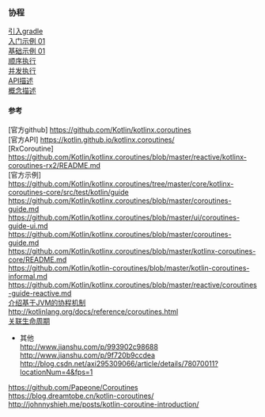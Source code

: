 ### 协程   

[引入gradle](Sample/gradle.md)  
[入门示例 01](Sample/HelloWorld_01.md)  
[基础示例 01](Sample/Sample_01.md)   
[顺序执行](Sample/Order_01.md)  
[并发执行](Sample/Order_02.md)  
[API描述](ApiDescription/api_description.md)  
[概念描述](Concept/Concept.md)  


#### 参考  
[官方github]  https://github.com/Kotlin/kotlinx.coroutines    
[官方API]  https://kotlin.github.io/kotlinx.coroutines/   
[RxCoroutine]  https://github.com/Kotlin/kotlinx.coroutines/blob/master/reactive/kotlinx-coroutines-rx2/README.md  
[官方示例]   https://github.com/Kotlin/kotlinx.coroutines/tree/master/core/kotlinx-coroutines-core/src/test/kotlin/guide  
https://github.com/Kotlin/kotlinx.coroutines/blob/master/coroutines-guide.md  
https://github.com/Kotlin/kotlinx.coroutines/blob/master/ui/coroutines-guide-ui.md  
https://github.com/Kotlin/kotlinx.coroutines/blob/master/coroutines-guide.md  
https://github.com/Kotlin/kotlinx.coroutines/blob/master/kotlinx-coroutines-core/README.md  
https://github.com/Kotlin/kotlin-coroutines/blob/master/kotlin-coroutines-informal.md  
https://github.com/Kotlin/kotlinx.coroutines/blob/master/reactive/coroutines-guide-reactive.md  
[介绍基于JVM的协程机制](https://kotlinlang.org/docs/tutorials/coroutines-basic-jvm.html)   
http://kotlinlang.org/docs/reference/coroutines.html  
[关联生命周期](https://github.com/Kotlin/kotlinx.coroutines/blob/master/coroutines-guide.md#cancellation-via-explicit-job)  

- 其他  
http://www.jianshu.com/p/993902c98688  
http://www.jianshu.com/p/9f720b9ccdea  
http://blog.csdn.net/axi295309066/article/details/78070011?locationNum=4&fps=1  

https://github.com/Papeone/Coroutines  
https://blog.dreamtobe.cn/kotlin-coroutines/  
http://johnnyshieh.me/posts/kotlin-coroutine-introduction/  



